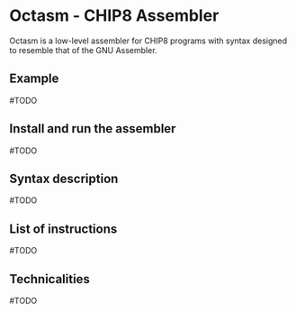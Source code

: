 # Octasm -  CHIP8 Assembler

Octasm is a low-level assembler for CHIP8 programs with syntax designed to
resemble that of the GNU Assembler.

## Example

#TODO

## Install and run the assembler

#TODO

## Syntax description

#TODO

## List of instructions

#TODO

## Technicalities

#TODO
